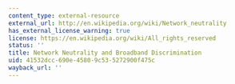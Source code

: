 ```yaml
---
content_type: external-resource
external_url: http://en.wikipedia.org/wiki/Network_neutrality
has_external_license_warning: true
license: https://en.wikipedia.org/wiki/All_rights_reserved
status: ''
title: Network Neutrality and Broadband Discrimination
uid: 41532dcc-690e-4580-9c53-5272900f475c
wayback_url: ''
---
```

